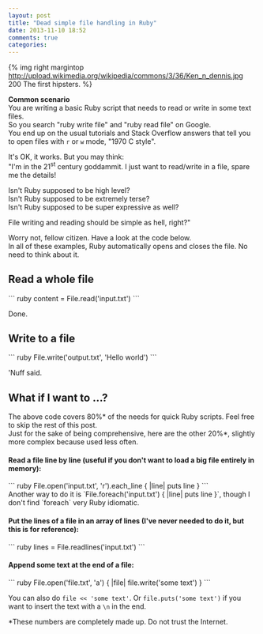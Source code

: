 ```yaml
---
layout: post
title: "Dead simple file handling in Ruby"
date: 2013-11-10 18:52
comments: true
categories: 
---
```


{% img right margintop http://upload.wikimedia.org/wikipedia/commons/3/36/Ken_n_dennis.jpg 200 The first hipsters. %}

**Common scenario**  
You are writing a basic Ruby script that needs to read or write in some text files.  
So you search "ruby write file" and "ruby read file" on Google.  
You end up on the usual tutorials and Stack Overflow answers that tell you to open files with `r` or `w` mode, "1970 C style"<!--more-->.

It's OK, it works.
But you may think:  
"I'm in the 21<sup>st</sup> century goddammit. I just want to read/write in a file, spare me the details!

Isn't Ruby supposed to be high level?  
Isn't Ruby supposed to be extremely terse?  
Isn't Ruby supposed to be super expressive as well?

File writing and reading should be simple as hell, right?"

Worry not, fellow citizen. Have a look at the code below.  
In all of these examples, Ruby automatically opens and closes the file. No need to think about it.

## Read a whole file

<div class="nolinenos">
``` ruby
content = File.read('input.txt')
```
</div>

Done.

## Write to a file
<div class="nolinenos">
``` ruby
File.write('output.txt', 'Hello world')
```
</div>

'Nuff said.

## What if I want to ...?

The above code covers 80%\* of the needs for quick Ruby scripts.
Feel free to skip the rest of this post.  
Just for the sake of being comprehensive, here are the other 20%\*, slightly more complex because used less often.

#### Read a file line by line (useful if you don't want to load a big file entirely in memory):

<div class="nolinenos">
``` ruby
File.open('input.txt', 'r').each_line { |line| puts line }
```
</div>
Another way to do it is `File.foreach('input.txt') { |line| puts line }`, though I don't find `foreach` very Ruby idiomatic.

#### Put the lines of a file in an array of lines (I've never needed to do it, but this is for reference):

<div class="nolinenos">
``` ruby
lines = File.readlines('input.txt')
```
</div>

#### Append some text at the end of a file:

<div class="nolinenos">
``` ruby
File.open('file.txt', 'a') { |file| file.write('some text') }
```
</div>
 
You can also do `file << 'some text'`. Or `file.puts('some text')` if you want to insert the text with a `\n` in the end.

<div class="references">
*These numbers are completely made up. Do not trust the Internet.
</div>
